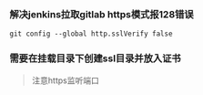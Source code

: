 ### 解决jenkins拉取gitlab https模式报128错误
```
git config --global http.sslVerify false
```


### 需要在挂载目录下创建ssl目录并放入证书

> 注意https监听端口  
